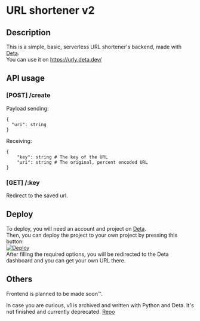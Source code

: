 # URL shortener v2
## Description
This is a simple, basic, serverless URL shortener's backend, made with [Deta](https://www.deta.sh/). </br>
You can use it on https://urly.deta.dev/ </br>

## API usage

### [POST] /create
Payload sending: 
```
{
  "uri": string
}
```
Receiving: 
```
{
    "key": string # The key of the URL
    "uri": string # The original, percent encoded URL
}
```

### [GET] /:key
Redirect to the saved url.

## Deploy
To deploy, you will need an account and project on [Deta](https://www.deta.sh/). </br>
Then, you can deploy the project to your own project by pressing this button: </br>
[![Deploy](https://button.deta.dev/1/svg)](https://go.deta.dev/deploy?repo=https://github.com/pickaxe828/url_shortener_v2) </br>
After filling the required options, you will be redirected to the Deta dashboard and you can get your own URL there. </br>

## Others
Frontend is planned to be made soon:tm:. </br>

In case you are curious, v1 is archived and written with Python and Deta.
It's not finished and currently deprecated.
[Repo](https://github.com/pickaxe828/url_shortener)